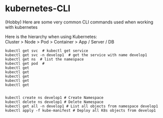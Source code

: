 # kubernetes-CLI
(Hobby) Here are some very common CLI commands used when working with kubernetes 

Here is the hierarchy when using Kubernetes:  
Cluster > Node > Pod > Container > App / Server / DB  

```
kubectl get svc  # kubectl get service  
kubectl get svc -n develop1  # get the service with name develop1
kubectl get ns  # list the namespace  
kubectl get pod  #  
kubectl get  
kubectl get  
kubectl get  
kubectl get  
kubectl get  


kubectl create ns develop1 # Create Namespace  
kubectl delete ns develop1 # Delete Namespace  
kubectl get all -n develop1 # List all objects from namespace develop1  
kubectl apply -f kube-manifest # Deploy all K8s objects from develop1  
```
